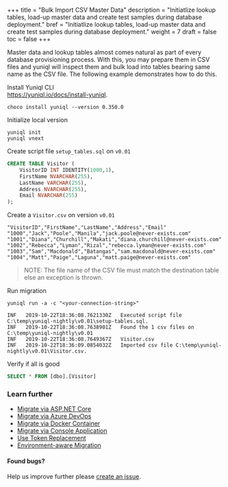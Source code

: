 +++
title = "Bulk Import CSV Master Data"
description = "Initiatlize lookup tables, load-up master data and create test samples during database deployment."
bref = "Initiatlize lookup tables, load-up master data and create test samples during database deployment."
weight = 7
draft = false
toc = false
+++

Master data and lookup tables almost comes natural as part of every database provisioning process. With this, you may prepare them in CSV files and yuniql will inspect them and bulk load into tables bearing same name as the CSV file. The following example demonstrates how to do this.

Install Yuniql CLI<br>
https://yuniql.io/docs/install-yuniql.

```shell
choco install yuniql --version 0.350.0
```

Initialize local version

```shell
yuniql init
yuniql vnext
```

Create script file `setup_tables.sql` on `v0.01`

```sql
CREATE TABLE Visitor (
	VisitorID INT IDENTITY(1000,1),
	FirstName NVARCHAR(255),
	LastName VARCHAR(255),
	Address NVARCHAR(255),
	Email NVARCHAR(255)
);
```

Create a `Visitor.csv` on version `v0.01`

```csv
"VisitorID","FirstName","LastName","Address","Email"
"1000","Jack","Poole","Manila","jack.poole@never-exists.com"
"1001","Diana","Churchill","Makati","diana.churchill@never-exists.com"
"1002","Rebecca","Lyman","Rizal","rebecca.lyman@never-exists.com"
"1003","Sam","Macdonald","Batangas","sam.macdonald@never-exists.com"
"1004","Matt","Paige","Laguna","matt.paige@never-exists.com"
```

>NOTE: The file name of the CSV file must match the destination table else an exception is thrown.

Run migration

```shell
yuniql run -a -c "<your-connection-string>"

INF   2019-10-22T18:36:08.7621330Z   Executed script file C:\temp\yuniql-nightly\v0.01\setup-tables.sql.
INF   2019-10-22T18:36:08.7638901Z   Found the 1 csv files on C:\temp\yuniql-nightly\v0.01
INF   2019-10-22T18:36:08.7649367Z   Visitor.csv
INF   2019-10-22T18:36:09.0854032Z   Imported csv file C:\temp\yuniql-nightly\v0.01\Visitor.csv.
```

Verify if all is good

```sql
SELECT * FROM [dbo].[Visitor]
```

### Learn further

* [Migrate via ASP.NET Core](https://yuniql.io/docs/migrate-via-aspnetcore-application/)
* [Migrate via Azure DevOps](https://yuniql.io/docs/migrate-via-azure-devops-pipelines/)
* [Migrate via Docker Container](https://yuniql.io/docs/migrate-via-docker-container/)
* [Migrate via Console Application](https://yuniql.io/docs/migrate-via-netcore-console-application/)
* [Use Token Replacement](https://yuniql.io/docs/token-replacement/)
* [Environment-aware Migration](https://yuniql.io/docs/environment-aware-scripts/)

#### Found bugs?

Help us improve further please [create an issue](https://github.com/rdagumampan/yuniql/issues/new).